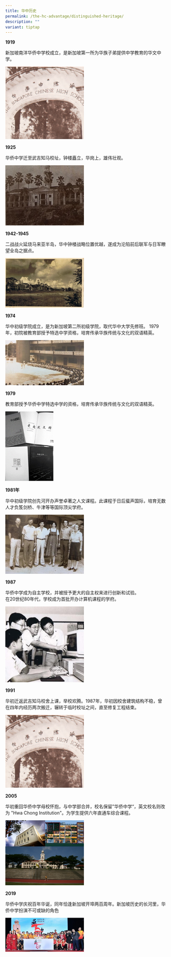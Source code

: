 ```yaml
---
title: 华中历史
permalink: /the-hc-advantage/distinguished-heritage/
description: ""
variant: tiptap
---
```

<p><strong>1919</strong>
</p>
<p>新加坡南洋华侨中学校成立，是新加坡第一所为华族子弟提供中学教育的华文中学。</p>
<div class="isomer-image-wrapper">
<img style="width:49%" height="auto" width="100%" src="/images/1919image.png">
</div>
<p><strong>1925</strong>
</p>
<p>华侨中学迁至武吉知马校址，钟楼矗立，华岗上，雄伟壮观。</p>
<div class="isomer-image-wrapper">
<img style="width:49%" height="auto" width="100%" src="/images/1925image.png">
</div>
<p><strong>1942-1945</strong>
</p>
<p>二战战火延烧马来亚半岛，华中钟楼战略位置优越，遂成为沦陷前后联军与日军瞭望全岛之据点。</p>
<div class="isomer-image-wrapper">
<img style="width:49%" height="auto" width="100%" src="/images/1945image.png">
</div>
<p><strong>1974</strong>
</p>
<p>华中初级学院成立，是为新加坡第二所初级学院，取代华中大学先修班。 1979年，初院被教育部授予特选中学资格，培育传承华族传统与文化的双语精英。</p>
<div class="isomer-image-wrapper">
<img style="width:49%" height="auto" width="100%" src="/images/1974image.png">
</div>
<p><strong>1979</strong>
</p>
<p>教育部授予华侨中学特选中学的资格，培育传承华族传统与文化的双语精英。</p>
<div class="isomer-image-wrapper">
<img style="width:30%" height="auto" width="100%" src="/images/1979image.png">
</div>
<p><strong>1981年</strong>
</p>
<p>华中初级学院创先河开办声誉卓著之人文课程。此课程于日后蜚声国际，培育无数人才负笈剑桥、牛津等等国际顶尖学府。</p>
<div class="isomer-image-wrapper">
<img style="width:49%" height="auto" width="100%" src="/images/1981image.png">
</div>
<p><strong>1987</strong>
</p>
<p>华侨中学成为自主学校，并被授予更大的自主权来进行创新和试验。
<br>在20世纪80年代，学校成为首批开办计算机课程的学府。</p>
<div class="isomer-image-wrapper">
<img style="width:49%" height="auto" width="100%" src="/images/1987image.png">
</div>
<p><strong>1991</strong>
</p>
<p>华初迁返武吉知马校舍上课，举校欢腾。1987年，华初因校舍建筑结构不稳，曾在四年内经历两次搬迁，辗转于临时校址之间，直至修复工程结束。</p>
<div class="isomer-image-wrapper">
<img style="width:49%" height="auto" width="100%" src="/images/1991image.png">
</div>
<p><strong>2005</strong>
</p>
<p>华初重回华侨中学母校怀抱，与中学部合并，校名保留”华侨中学“，英文校名则改为 "Hwa Chong Institution"。为学生提供六年直通车综合课程。</p>
<div class="isomer-image-wrapper">
<img style="width:49%" height="auto" width="100%" src="/images/2005image.png">
</div>
<p><strong>2019</strong>
</p>
<p>华侨中学庆祝百年华诞，同年恰逢新加坡开埠两百周年。新加坡历史的长河里，华侨中学扮演不可或缺的角色</p>
<div class="isomer-image-wrapper">
<img style="width:49%" height="auto" width="100%" src="/images/2019image.png">
</div>
<p>
<br>
</p>